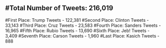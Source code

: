 #Total Number of Tweets: 216,019 
---
#First Place: Trump Tweets - 122,381
#Second Place: Clinton Tweets - 33,143
#Third Place: Cruz Tweets - 23,583
#Fourth Place: Sanders Tweets - 16,965
#Fifth Place: Rubio Tweets - 13,690
#Sixth Place: Jeb! Tweets - 3,409
#Seventh Place: Carson Tweets - 1,960
#Last Place: Kasich Tweets - 888
